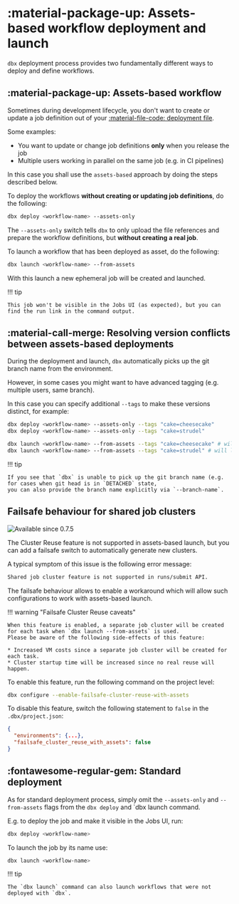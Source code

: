 # :material-package-up: Assets-based workflow deployment and launch

`dbx` deployment process provides two fundamentally different ways to deploy and define workflows.

## :material-package-up: Assets-based workflow

Sometimes during development lifecycle, you don't want to create or update a job definition out of your [:material-file-code: deployment file](../reference/deployment.md).

Some examples:

* You want to update or change job definitions **only** when you release the job
* Multiple users working in parallel on the same job (e.g. in CI pipelines)

In this case you shall use the `assets-based` approach by doing the steps described below.

To deploy the workflows **without creating or updating job definitions**, do the following:

```bash
dbx deploy <workflow-name> --assets-only
```

The `--assets-only` switch tells `dbx` to only upload the file references and prepare the workflow definitions, but **without creating a real job**.

To launch a workflow that has been deployed as asset, do the following:

```bash
dbx launch <workflow-name> --from-assets
```

With this launch a new ephemeral job will be created and launched.

!!! tip

    This job won't be visible in the Jobs UI (as expected), but you can find the run link in the command output.

## :material-call-merge: Resolving version conflicts between assets-based deployments

During the deployment and launch, `dbx` automatically picks up the git branch name from the environment.

However, in some cases you might want to have advanced tagging (e.g. multiple users, same branch).

In this case you can specify additional `--tags` to make these versions distinct, for example:

```bash
dbx deploy <workflow-name> --assets-only --tags "cake=cheesecake"
dbx deploy <workflow-name> --assets-only --tags "cake=strudel"

dbx launch <workflow-name> --from-assets --tags "cake=cheesecake" # will launch the latest cheesecake version
dbx launch <workflow-name> --from-assets --tags "cake=strudel" # will launch the latest strudel version
```

!!! tip

    If you see that `dbx` is unable to pick up the git branch name (e.g. for cases when git head is in `DETACHED` state,
    you can also provide the branch name explicitly via `--branch-name`.

## Failsafe behaviour for shared job clusters
<img src="https://img.shields.io/badge/available%20since-0.7.5-green?style=for-the-badge" alt="Available since 0.7.5"/>

The Cluster Reuse feature is not supported in assets-based launch, but you can add a failsafe switch to automatically generate new clusters.

A typical symptom of this issue is the following error message:
```bash
Shared job cluster feature is not supported in runs/submit API.
```

The failsafe behaviour allows to enable a workaround which will allow such configurations to work with assets-based launch.

!!! warning "Failsafe Cluster Reuse caveats"

    When this feature is enabled, a separate job cluster will be created for each task when `dbx launch --from-assets` is used.
    Please be aware of the following side-effects of this feature:

    * Increased VM costs since a separate job cluster will be created for each task.
    * Cluster startup time will be increased since no real reuse will happen.

To enable this feature, run the following command on the project level:
```bash
dbx configure --enable-failsafe-cluster-reuse-with-assets
```

To disable this feature, switch the following statement to `false` in the `.dbx/project.json`:
```json title=".dbx/project.json" hl_lines="3"
{
  "environments": {...},
  "failsafe_cluster_reuse_with_assets": false
}
```

## :fontawesome-regular-gem: Standard deployment

As for standard deployment process, simply omit the `--assets-only` and `--from-assets` flags from the `dbx deploy` and `dbx launch command.

E.g. to deploy the job and make it visible in the Jobs UI, run:

```bash
dbx deploy <workflow-name>
```

To launch the job by its name use:
```bash
dbx launch <workflow-name>
```

!!! tip

    The `dbx launch` command can also launch workflows that were not deployed with `dbx`.
